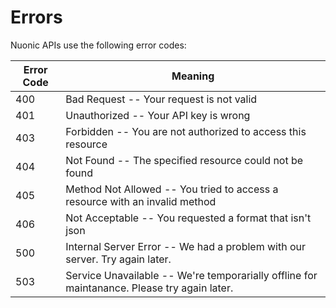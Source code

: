 # Errors

Nuonic APIs use the following error codes:


Error Code | Meaning
---------- | -------
400 | Bad Request -- Your request is not valid
401 | Unauthorized -- Your API key is wrong
403 | Forbidden -- You are not authorized to access this resource
404 | Not Found -- The specified resource could not be found
405 | Method Not Allowed -- You tried to access a resource with an invalid method
406 | Not Acceptable -- You requested a format that isn't json
500 | Internal Server Error -- We had a problem with our server. Try again later.
503 | Service Unavailable -- We're temporarially offline for maintanance. Please try again later.
